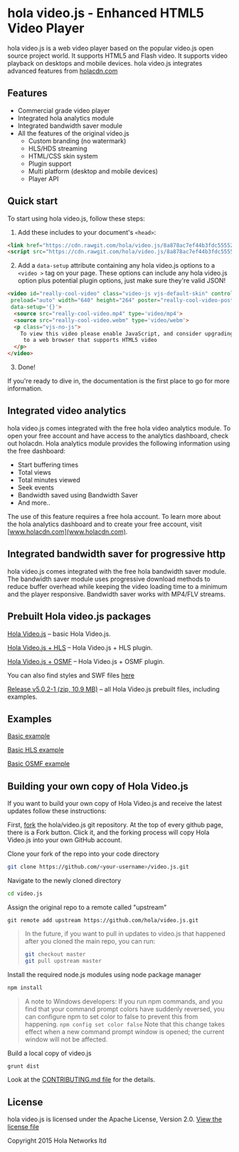 # hola video.js - Enhanced HTML5 Video Player
hola video.js is a web video player based on the popular video.js open source project world. It supports HTML5 and Flash video. It supports video playback on desktops and mobile devices. hola video.js integrates advanced features from [holacdn.com](http://www.holacdn.com)


## Features

- Commercial grade video player
- Integrated hola analytics module
- Integrated bandwidth saver module
- All the features of the original video.js
  - Custom branding (no watermark)
  - HLS/HDS streaming
  - HTML/CSS skin system
  - Plugin support
  - Multi platform (desktop and mobile devices)
  - Player API

## Quick start

To start using hola video.js, follow these steps:

1. Add these includes to your document's `<head>`:

  ```html
  <link href="https://cdn.rawgit.com/hola/video.js/8a878ac7ef44b3fdc55552417e468d45c139e772/dist/video-js.min.css" rel="stylesheet">
  <script src="https://cdn.rawgit.com/hola/video.js/8a878ac7ef44b3fdc55552417e468d45c139e772/dist/video.min.js"></script>
  ```

2. Add a `data-setup` attribute containing any hola video.js options to a `<video >` tag on your page. These options can include any hola video.js option plus potential plugin options, just make sure they're valid JSON!

  ```html
  <video id="really-cool-video" class="video-js vjs-default-skin" controls
   preload="auto" width="640" height="264" poster="really-cool-video-poster.jpg"
   data-setup='{}'>
    <source src="really-cool-video.mp4" type='video/mp4'>
    <source src="really-cool-video.webm" type='video/webm'>
    <p class="vjs-no-js">
      To view this video please enable JavaScript, and consider upgrading
       to a web browser that supports HTML5 video
    </p>
  </video>
  ```

3. Done!

If you're ready to dive in, the documentation is the first place to go for more information.

## Integrated video analytics

hola video.js comes integrated with the free hola video analytics module. To open your free account and have access to the analytics dashboard, check out holacdn.
Hola analytics module provides the following information using the free dashboard:
- Start buffering times
- Total views
- Total minutes viewed
- Seek events
- Bandwidth saved using Bandwidth Saver
- And more..

The use of this feature requires a free hola account. To learn more about the hola analytics dashboard and to create your free account, visit [www.holacdn.com](www.holacdn.com).

## Integrated bandwidth saver for progressive http

hola video.js comes integrated with the free hola bandwidth saver module. The bandwidth saver module uses progressive download methods to reduce buffer overhead while keeping the video loading time to a minimum and the player responsive.
Bandwidth saver works with MP4/FLV streams.

## Prebuilt Hola video.js packages

[Hola Video.js](dist/video.js) – basic Hola Video.js.

[Hola Video.js + HLS](dist/video.hls.js) – Hola Video.js + HLS plugin.

[Hola Video.js + OSMF](dist/video.osmf.js) – Hola Video.js + OSMF plugin.

You can also find styles and SWF files [here](dist/)

[Release v5.0.2-1 (zip, 10.9 MB)](https://github.com/hola/video.js/releases/download/hola_5.0.2-1/video-js-5.0.2-1.zip) – all Hola Video.js prebuilt files, including examples.

## Examples

[Basic example](http://output.jsbin.com/nuyixofude/1)

[Basic HLS example](http://output.jsbin.com/kovugokafu/2)

[Basic OSMF example](http://output.jsbin.com/napusasenu/1)

## Building your own copy of Hola Video.js

If you want to build your own copy of Hola Video.js and receive the latest updates follow these instructions:

First, [fork](http://help.github.com/fork-a-repo/) the hola/video.js git repository. At the top of every github page, there is a Fork button. Click it, and the forking process will copy Hola Video.js into your own GitHub account.

Clone your fork of the repo into your code directory

```bash
git clone https://github.com/<your-username>/video.js.git
```

Navigate to the newly cloned directory

```bash
cd video.js
```

Assign the original repo to a remote called "upstream"

```
git remote add upstream https://github.com/hola/video.js.git
```

>In the future, if you want to pull in updates to video.js that happened after you cloned the main repo, you can run:
>
> ```bash
> git checkout master
> git pull upstream master
> ```

Install the required node.js modules using node package manager

```bash
npm install
```

> A note to Windows developers: If you run npm commands, and you find that your command prompt colors have suddenly reversed, you can configure npm to set color to false to prevent this from happening.
> `npm config set color false`
> Note that this change takes effect when a new command prompt window is opened; the current window will not be affected.

Build a local copy of video.js

```bash
grunt dist
```
Look at the [CONTRIBUTING.md file](CONTRIBUTING.md#building-your-own-copy-of-videojs) for the details.

## License

hola video.js is licensed under the Apache License, Version 2.0. [View the license file](LICENSE)

Copyright 2015 Hola Networks ltd
